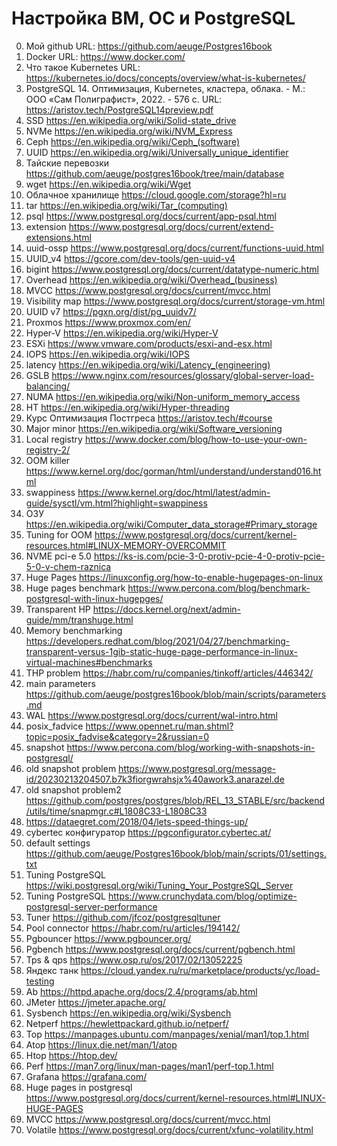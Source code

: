 # Настройка ВМ, ОС и PostgreSQL
00. Мой github URL: https://github.com/aeuge/Postgres16book
01. Docker URL: https://www.docker.com/
02. Что такое Kubernetes URL: https://kubernetes.io/docs/concepts/overview/what-is-kubernetes/
03. PostgreSQL 14. Оптимизация, Kubernetes, кластера, облака. - М.: ООО «Сам Полиграфист», 2022. - 576 с. URL: https://aristov.tech/PostgreSQL14preview.pdf
04. SSD https://en.wikipedia.org/wiki/Solid-state_drive 
05. NVMe https://en.wikipedia.org/wiki/NVM_Express 
06. Ceph https://en.wikipedia.org/wiki/Ceph_(software) 
07. UUID https://en.wikipedia.org/wiki/Universally_unique_identifier 
08. Тайские перевозки https://github.com/aeuge/postgres16book/tree/main/database 
09. wget https://en.wikipedia.org/wiki/Wget 
10. Облачное хранилище https://cloud.google.com/storage?hl=ru 
11. tar https://en.wikipedia.org/wiki/Tar_(computing) 
12. psql https://www.postgresql.org/docs/current/app-psql.html 
13. extension https://www.postgresql.org/docs/current/extend-extensions.html 
14. uuid-ossp https://www.postgresql.org/docs/current/functions-uuid.html 
15. UUID_v4 https://gcore.com/dev-tools/gen-uuid-v4 
16. bigint https://www.postgresql.org/docs/current/datatype-numeric.html
17. Overhead https://en.wikipedia.org/wiki/Overhead_(business) 
18. MVCC https://www.postgresql.org/docs/current/mvcc.html 
19. Visibility map https://www.postgresql.org/docs/current/storage-vm.html 
20. UUID v7 https://pgxn.org/dist/pg_uuidv7/ 
21. Proxmos https://www.proxmox.com/en/ 
22. Hyper-V https://en.wikipedia.org/wiki/Hyper-V 
23. ESXi https://www.vmware.com/products/esxi-and-esx.html 
24. IOPS https://en.wikipedia.org/wiki/IOPS 
25. latency https://en.wikipedia.org/wiki/Latency_(engineering) 
26. GSLB https://www.nginx.com/resources/glossary/global-server-load-balancing/ 
27. NUMA https://en.wikipedia.org/wiki/Non-uniform_memory_access 
28. HT https://en.wikipedia.org/wiki/Hyper-threading 
29. Курс Оптимизация Постгреса https://aristov.tech/#course 
30. Major minor https://en.wikipedia.org/wiki/Software_versioning 
31. Local registry https://www.docker.com/blog/how-to-use-your-own-registry-2/ 
32. OOM killer https://www.kernel.org/doc/gorman/html/understand/understand016.html 
33. swappiness https://www.kernel.org/doc/html/latest/admin-guide/sysctl/vm.html?highlight=swappiness 
34. ОЗУ https://en.wikipedia.org/wiki/Computer_data_storage#Primary_storage
35. Tuning for OOM https://www.postgresql.org/docs/current/kernel-resources.html#LINUX-MEMORY-OVERCOMMIT 
36. NVME pci-e 5.0 https://ks-is.com/pcie-3-0-protiv-pcie-4-0-protiv-pcie-5-0-v-chem-raznica 
37. Huge Pages https://linuxconfig.org/how-to-enable-hugepages-on-linux 
38. Huge pages benchmark https://www.percona.com/blog/benchmark-postgresql-with-linux-hugepges/ 
39. Transparent HP https://docs.kernel.org/next/admin-guide/mm/transhuge.html 
40. Memory benchmarking https://developers.redhat.com/blog/2021/04/27/benchmarking-transparent-versus-1gib-static-huge-page-performance-in-linux-virtual-machines#benchmarks 
41. THP problem https://habr.com/ru/companies/tinkoff/articles/446342/ 
42. main parameters https://github.com/aeuge/postgres16book/blob/main/scripts/parameters.md 
43. WAL https://www.postgresql.org/docs/current/wal-intro.html 
44. posix_fadvice https://www.opennet.ru/man.shtml?topic=posix_fadvise&category=2&russian=0 
45. snapshot https://www.percona.com/blog/working-with-snapshots-in-postgresql/ 
46. old snapshot problem https://www.postgresql.org/message-id/20230213204507.b7k3fiorgwrahsjx%40awork3.anarazel.de 
47. old snapshot problem2 https://github.com/postgres/postgres/blob/REL_13_STABLE/src/backend/utils/time/snapmgr.c#L1808C33-L1808C33 
48. https://dataegret.com/2018/04/lets-speed-things-up/ 
49. cybertec конфигуратор https://pgconfigurator.cybertec.at/ 
50. default settings https://github.com/aeuge/Postgres16book/blob/main/scripts/01/settings.txt 
51. Tuning PostgreSQL https://wiki.postgresql.org/wiki/Tuning_Your_PostgreSQL_Server 
52. Tuning PostgreSQL https://www.crunchydata.com/blog/optimize-postgresql-server-performance 
53. Tuner https://github.com/jfcoz/postgresqltuner 
54. Pool connector https://habr.com/ru/articles/194142/ 
55. Pgbouncer https://www.pgbouncer.org/ 
56. Pgbench https://www.postgresql.org/docs/current/pgbench.html 
57. Tps & qps https://www.osp.ru/os/2017/02/13052225 
58. Яндекс танк https://cloud.yandex.ru/ru/marketplace/products/yc/load-testing 
59. Ab https://httpd.apache.org/docs/2.4/programs/ab.html 
60. JMeter https://jmeter.apache.org/ 
61. Sysbench https://en.wikipedia.org/wiki/Sysbench 
62. Netperf https://hewlettpackard.github.io/netperf/ 
63. Top https://manpages.ubuntu.com/manpages/xenial/man1/top.1.html 
64. Atop https://linux.die.net/man/1/atop 
65. Htop https://htop.dev/ 
66. Perf https://man7.org/linux/man-pages/man1/perf-top.1.html 
67. Grafana https://grafana.com/ 
68. Huge pages in postgresql https://www.postgresql.org/docs/current/kernel-resources.html#LINUX-HUGE-PAGES 
69. MVCC https://www.postgresql.org/docs/current/mvcc.html 
70. Volatile https://www.postgresql.org/docs/current/xfunc-volatility.html 

